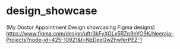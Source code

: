 # design_showcase
(My Doctor Appointment Design showcasing Figma designs) https://www.figma.com/design/uftr3kFyXGLx5RZp9nYO9K/Neeraja-Projects?node-id=425-10921&t=NzDeeGwZhwferPEZ-1
